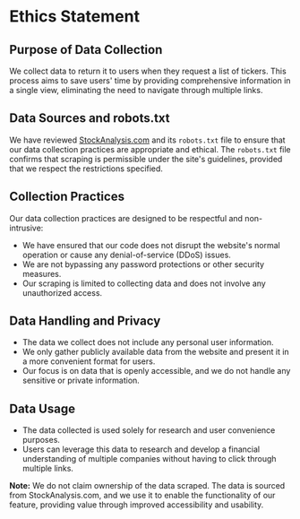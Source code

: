 # Ethics Statement

## Purpose of Data Collection

We collect data to return it to users when they request a list of tickers. This process aims to save users' time by providing comprehensive information in a single view, eliminating the need to navigate through multiple links.

## Data Sources and robots.txt

We have reviewed [StockAnalysis.com](https://stockanalysis.com) and its `robots.txt` file to ensure that our data collection practices are appropriate and ethical. The `robots.txt` file confirms that scraping is permissible under the site's guidelines, provided that we respect the restrictions specified.

## Collection Practices

Our data collection practices are designed to be respectful and non-intrusive:

- We have ensured that our code does not disrupt the website's normal operation or cause any denial-of-service (DDoS) issues.
- We are not bypassing any password protections or other security measures.
- Our scraping is limited to collecting data and does not involve any unauthorized access.

## Data Handling and Privacy

- The data we collect does not include any personal user information.
- We only gather publicly available data from the website and present it in a more convenient format for users.
- Our focus is on data that is openly accessible, and we do not handle any sensitive or private information.

## Data Usage

- The data collected is used solely for research and user convenience purposes.
- Users can leverage this data to research and develop a financial understanding of multiple companies without having to click through multiple links.

**Note:** We do not claim ownership of the data scraped. The data is sourced from StockAnalysis.com, and we use it to enable the functionality of our feature, providing value through improved accessibility and usability.
